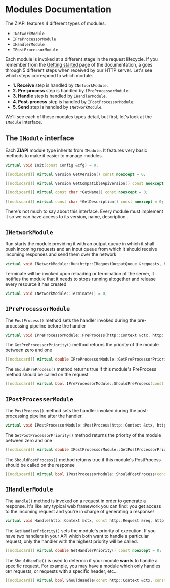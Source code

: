 # Modules Documentation

The ZIAPI features 4 different types of modules:
- `INetworkModule`
- `IPreProcessorModule`
- `IHandlerModule`
- `IPostProcessorModule`

Each module is invoked at a different stage in the request lifecycle. If you remember from the [Getting started](GETTING_STARTED.md) page of the documentation, a goes through 5 different steps when received by our HTTP server. Let's see which steps correspond to which module.
- **1. Receive** step is handled by `INetworkModule`.
- **2. Pre-process** step is handled by `IPreProcessorModule`.
- **3. Handle** step is handled by `IHandlerModule`.
- **4. Post-process** step is handled by `IPostProcessorModule`.
- **5. Send** step is handled by `INetworkModule`.

We'll see each of these modules types detail, but first, let's look at the `IModule` interface.

## The `IModule` interface

Each **ZIAPI** module type inherits from `IModule`. It features very basic methods to make it easier to manage modules.

```c++
virtual void Init(const Config &cfg) = 0;

[[nodiscard]] virtual Version GetVersion() const noexcept = 0;

[[nodiscard]] virtual Version GetCompatibleApiVersion() const noexcept = 0;

[[nodiscard]] virtual const char *GetName() const noexcept = 0;

[[nodiscard]] virtual const char *GetDescription() const noexcept = 0;
```

There's not much to say about this interface. Every module must implement it so we can have access to its version, name, description...

## `INetworkModule`

Run starts the module providing it with an output queue in which it
shall push incoming requests and an input queue from which it should
receive incoming responses and send them over the network

```c++
virtual void INetworkModule::Run(http::IRequestOutputQueue &requests, http::IResponseInputQueue &responses);
```

Terminate will be invoked upon reloading or termination of the server,
it notifies the module that it needs to stops running altogether and
release every resource it has created

```c++
virtual void INetworkModule::Terminate() = 0;
```

## `IPreProcessorModule`

The `PostProcess()` method sets the handler invoked during the pre-processing pipeline before the handler

```c++
virtual void IPreProcessorModule::PreProcess(http::Context &ctx, http::Request &req) = 0;
```

The `GetPreProcessorPriority()` method returns the priority of the module between zero and one

```c++
[[nodiscard]] virtual double IPreProcessorModule::GetPreProcessorPriority() const noexcept = 0;
```

The `ShouldPreProcess()` method returns true if this module's PreProcess method should be called on the request

```c++
[[nodiscard]] virtual bool IPreProcessorModule::ShouldPreProcess(const http::Context &ctx, const http::Request &req) const = 0;
```

## `IPostProcesserModule`

The `PostProcess()` method sets the handler invoked during the post-processing pipeline after the handler.

```c++
virtual void IPostProcessorModule::PostProcess(http::Context &ctx, http::Response &res) = 0;
```

The `GetPostProcessorPriority()` method returns the priority of the module between zero and one

```c++
[[nodiscard]] virtual double IPostProcessorModule::GetPostProcessorPriority() const noexcept = 0;
```

The `ShouldPostProcess()` method returns true if this module's PostProcess should be called on the response

```c++
[[nodiscard]] virtual bool IPostProcessorModule::ShouldPostProcess(const http::Context &ctx, const http::Response &res) const = 0;
```

## `IHandlerModule`

The `Handle()` method is invoked on a request in order to generate a response. It's like any typical web framework you can find: you get access to the incoming request and you're in charge of generating a response!

```c++
virtual void Handle(http::Context &ctx, const http::Request &req, http::Response &res) = 0;
```

The `GetHandlerPriority()` sets the module's priority of execution. If you have two handlers in your API which both want to handle a particular request, only the handler with the highest priority will be called.

```c++
[[nodiscard]] virtual double GetHandlerPriority() const noexcept = 0;
```

The `ShouldHandle()` is used to determin if your module **wants** to handle a specific request. For example, you may have a module which only handles `GET` requests, or requests with a specific header, etc...

```c++
[[nodiscard]] virtual bool ShouldHandle(const http::Context &ctx, const http::Request &req) const = 0;
```
